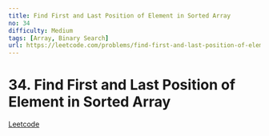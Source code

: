 ```yaml
---
title: Find First and Last Position of Element in Sorted Array
no: 34
difficulty: Medium
tags: [Array, Binary Search]
url: https://leetcode.com/problems/find-first-and-last-position-of-element-in-sorted-array/
---
```


# 34. Find First and Last Position of Element in Sorted Array

[Leetcode](https://leetcode.com/problems/find-first-and-last-position-of-element-in-sorted-array/)

